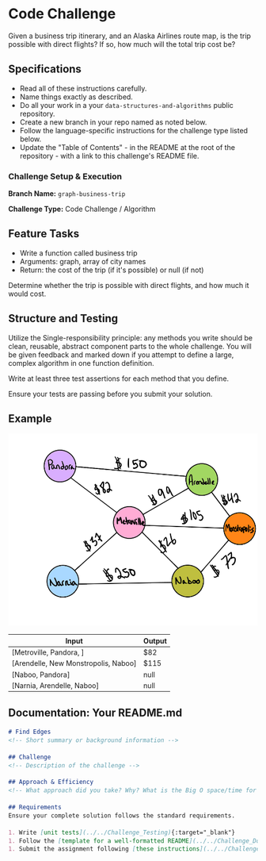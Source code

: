 # Code Challenge

Given a business trip itinerary, and an Alaska Airlines route map,
is the trip possible with direct flights? If so, how much will the total trip cost be?

## Specifications

- Read all of these instructions carefully.
- Name things exactly as described.
- Do all your work in a your `data-structures-and-algorithms` public repository.
- Create a new branch in your repo named as noted below.
- Follow the language-specific instructions for the challenge type listed below.
- Update the "Table of Contents" - in the README at the root of the repository - with a link to this challenge's README file.

### Challenge Setup & Execution

**Branch Name:** `graph-business-trip`

**Challenge Type:** Code Challenge / Algorithm

## Feature Tasks

- Write a function called business trip
- Arguments: graph, array of city names
- Return: the cost of the trip (if it's possible) or null (if not)

Determine whether the trip is possible with direct flights, and how much it would cost.

## Structure and Testing

Utilize the Single-responsibility principle: any methods you write should be clean,
reusable, abstract component parts to the whole challenge. You will be given feedback and
marked down if you attempt to define a large, complex algorithm in one function definition.

Write at least three test assertions for each method that you define.

Ensure your tests are passing before you submit your solution.

## Example

![Example](GraphDay27.PNG)

| Input | Output |
|-----| ----|
| [Metroville, Pandora, ]  | $82  |
| [Arendelle, New Monstropolis, Naboo] | $115 |
| [Naboo, Pandora] | null |
| [Narnia, Arendelle, Naboo] | null |

## Documentation: Your README.md

```markdown
# Find Edges
<!-- Short summary or background information -->

## Challenge
<!-- Description of the challenge -->

## Approach & Efficiency
<!-- What approach did you take? Why? What is the Big O space/time for this approach? -->

## Requirements
Ensure your complete solution follows the standard requirements.

1. Write [unit tests](../../Challenge_Testing){:target="_blank"}
1. Follow the [template for a well-formatted README](../../Challenge_Documentation){:target="_blank"}
1. Submit the assignment following [these instructions](../../Challenge_Submission){:target="_blank"}
